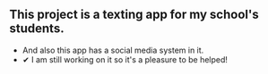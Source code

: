 ## This project is a texting app for my school's students.
- And also this app has a social media system in it.
- ✔ I am still working on it so it's a pleasure to be helped!